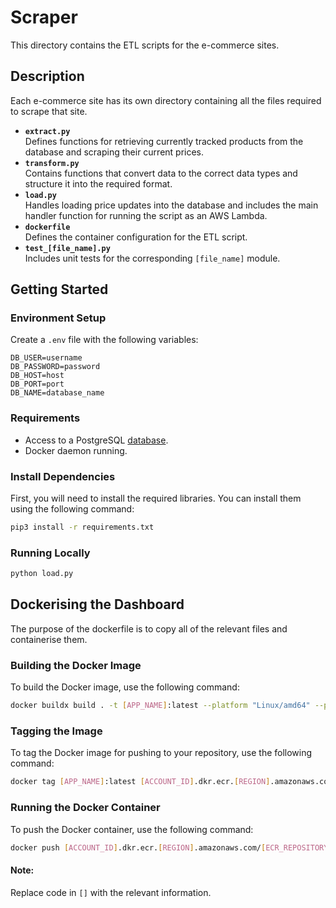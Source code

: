 # Scraper
This directory contains the ETL scripts for the e-commerce sites.

## Description
Each e-commerce site has its own directory containing all the files required to scrape that site.
- **`extract.py`**  
  Defines functions for retrieving currently tracked products from the database and scraping their current prices.
- **`transform.py`**  
  Contains functions that convert data to the correct data types and structure it into the required format.
- **`load.py`**  
  Handles loading price updates into the database and includes the main handler function for running the script as an AWS Lambda.
- **`dockerfile`**  
  Defines the container configuration for the ETL script.
- **`test_[file_name].py`**  
  Includes unit tests for the corresponding `[file_name]` module.

## Getting Started

### Environment Setup
Create a `.env` file with the following variables:

```env
DB_USER=username
DB_PASSWORD=password
DB_HOST=host
DB_PORT=port
DB_NAME=database_name
```

### Requirements
- Access to a PostgreSQL [database](../database/README.md).
- Docker daemon running.

### Install Dependencies
First, you will need to install the required libraries. You can install them using the following command:
```bash
pip3 install -r requirements.txt
```

### Running Locally
```bash
python load.py
```

## Dockerising the Dashboard
The purpose of the dockerfile is to copy all of the relevant files and containerise them.

### Building the Docker Image
To build the Docker image, use the following command:
```bash
docker buildx build . -t [APP_NAME]:latest --platform "Linux/amd64" --provenance=false                                        
```

### Tagging the Image
To tag the Docker image for pushing to your repository, use the following command:
```bash
docker tag [APP_NAME]:latest [ACCOUNT_ID].dkr.ecr.[REGION].amazonaws.com/[ECR_REPOSITORY]:latest
```


### Running the Docker Container
To push the Docker container, use the following command:
```bash
docker push [ACCOUNT_ID].dkr.ecr.[REGION].amazonaws.com/[ECR_REPOSITORY]:latest
```

#### Note:
Replace code in `[]` with the relevant information.
